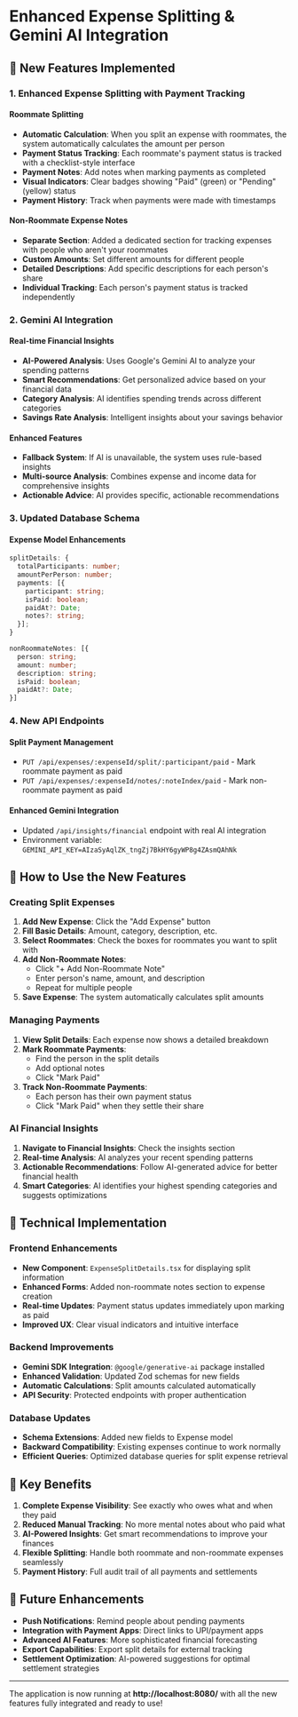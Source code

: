 # Enhanced Expense Splitting & Gemini AI Integration

## 🚀 New Features Implemented

### 1. **Enhanced Expense Splitting with Payment Tracking**

#### **Roommate Splitting**
- **Automatic Calculation**: When you split an expense with roommates, the system automatically calculates the amount per person
- **Payment Status Tracking**: Each roommate's payment status is tracked with a checklist-style interface
- **Payment Notes**: Add notes when marking payments as completed
- **Visual Indicators**: Clear badges showing "Paid" (green) or "Pending" (yellow) status
- **Payment History**: Track when payments were made with timestamps

#### **Non-Roommate Expense Notes**
- **Separate Section**: Added a dedicated section for tracking expenses with people who aren't your roommates
- **Custom Amounts**: Set different amounts for different people
- **Detailed Descriptions**: Add specific descriptions for each person's share
- **Individual Tracking**: Each person's payment status is tracked independently

### 2. **Gemini AI Integration**

#### **Real-time Financial Insights**
- **AI-Powered Analysis**: Uses Google's Gemini AI to analyze your spending patterns
- **Smart Recommendations**: Get personalized advice based on your financial data
- **Category Analysis**: AI identifies spending trends across different categories
- **Savings Rate Analysis**: Intelligent insights about your savings behavior

#### **Enhanced Features**
- **Fallback System**: If AI is unavailable, the system uses rule-based insights
- **Multi-source Analysis**: Combines expense and income data for comprehensive insights
- **Actionable Advice**: AI provides specific, actionable recommendations

### 3. **Updated Database Schema**

#### **Expense Model Enhancements**
```typescript
splitDetails: {
  totalParticipants: number;
  amountPerPerson: number;
  payments: [{
    participant: string;
    isPaid: boolean;
    paidAt?: Date;
    notes?: string;
  }];
}

nonRoommateNotes: [{
  person: string;
  amount: number;
  description: string;
  isPaid: boolean;
  paidAt?: Date;
}]
```

### 4. **New API Endpoints**

#### **Split Payment Management**
- `PUT /api/expenses/:expenseId/split/:participant/paid` - Mark roommate payment as paid
- `PUT /api/expenses/:expenseId/notes/:noteIndex/paid` - Mark non-roommate payment as paid

#### **Enhanced Gemini Integration**
- Updated `/api/insights/financial` endpoint with real AI integration
- Environment variable: `GEMINI_API_KEY=AIzaSyAqlZK_tngZj7BkHY6gyWP8g4ZAsmQAhNk`

## 🎯 How to Use the New Features

### **Creating Split Expenses**

1. **Add New Expense**: Click the "Add Expense" button
2. **Fill Basic Details**: Amount, category, description, etc.
3. **Select Roommates**: Check the boxes for roommates you want to split with
4. **Add Non-Roommate Notes**: 
   - Click "+ Add Non-Roommate Note"
   - Enter person's name, amount, and description
   - Repeat for multiple people
5. **Save Expense**: The system automatically calculates split amounts

### **Managing Payments**

1. **View Split Details**: Each expense now shows a detailed breakdown
2. **Mark Roommate Payments**: 
   - Find the person in the split details
   - Add optional notes
   - Click "Mark Paid"
3. **Track Non-Roommate Payments**:
   - Each person has their own payment status
   - Click "Mark Paid" when they settle their share

### **AI Financial Insights**

1. **Navigate to Financial Insights**: Check the insights section
2. **Real-time Analysis**: AI analyzes your recent spending patterns
3. **Actionable Recommendations**: Follow AI-generated advice for better financial health
4. **Smart Categories**: AI identifies your highest spending categories and suggests optimizations

## 🔧 Technical Implementation

### **Frontend Enhancements**
- **New Component**: `ExpenseSplitDetails.tsx` for displaying split information
- **Enhanced Forms**: Added non-roommate notes section to expense creation
- **Real-time Updates**: Payment status updates immediately upon marking as paid
- **Improved UX**: Clear visual indicators and intuitive interface

### **Backend Improvements**
- **Gemini SDK Integration**: `@google/generative-ai` package installed
- **Enhanced Validation**: Updated Zod schemas for new fields
- **Automatic Calculations**: Split amounts calculated automatically
- **API Security**: Protected endpoints with proper authentication

### **Database Updates**
- **Schema Extensions**: Added new fields to Expense model
- **Backward Compatibility**: Existing expenses continue to work normally
- **Efficient Queries**: Optimized database queries for split expense retrieval

## 🌟 Key Benefits

1. **Complete Expense Visibility**: See exactly who owes what and when they paid
2. **Reduced Manual Tracking**: No more mental notes about who paid what
3. **AI-Powered Insights**: Get smart recommendations to improve your finances
4. **Flexible Splitting**: Handle both roommate and non-roommate expenses seamlessly
5. **Payment History**: Full audit trail of all payments and settlements

## 🚀 Future Enhancements

- **Push Notifications**: Remind people about pending payments
- **Integration with Payment Apps**: Direct links to UPI/payment apps
- **Advanced AI Features**: More sophisticated financial forecasting
- **Export Capabilities**: Export split details for external tracking
- **Settlement Optimization**: AI-powered suggestions for optimal settlement strategies

---

The application is now running at **http://localhost:8080/** with all the new features fully integrated and ready to use!
